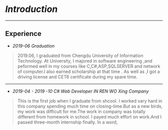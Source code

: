 # *Introduction*

---

## Experience

* *2019-06 Graduation*

> 2019.06, I graduated from Chengdu University of Information Technology. At University, I majored in software engineering ,and peformed well in my courses like C,C#,ASP,SQLSERVER and network of computer.I also earned scholarship at that time . As well as ,I got a driving license and CET6 certificate during my spare time.

---

* *2019-04 - 2019 -10 C# Web Developer IN  REN WO Xing Company*

> This is the first job when I graduate from shcool. I worked vary hard in this company spending much time on closing-time.But as a new birds, my work was difficult for me.The work in company was totally different from homework in school. I payed much effort on work.And I passed three-month internship finally. In a word,
